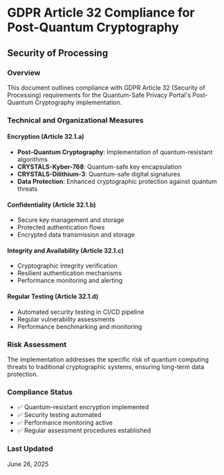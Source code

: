 # GDPR Article 32 Compliance for Post-Quantum Cryptography

## Security of Processing

### Overview
This document outlines compliance with GDPR Article 32 (Security of Processing) requirements for the Quantum-Safe Privacy Portal's Post-Quantum Cryptography implementation.

### Technical and Organizational Measures

#### Encryption (Article 32.1.a)
- **Post-Quantum Cryptography**: Implementation of quantum-resistant algorithms
- **CRYSTALS-Kyber-768**: Quantum-safe key encapsulation
- **CRYSTALS-Dilithium-3**: Quantum-safe digital signatures
- **Data Protection**: Enhanced cryptographic protection against quantum threats

#### Confidentiality (Article 32.1.b)
- Secure key management and storage
- Protected authentication flows
- Encrypted data transmission and storage

#### Integrity and Availability (Article 32.1.c)
- Cryptographic integrity verification
- Resilient authentication mechanisms
- Performance monitoring and alerting

#### Regular Testing (Article 32.1.d)
- Automated security testing in CI/CD pipeline
- Regular vulnerability assessments
- Performance benchmarking and monitoring

### Risk Assessment
The implementation addresses the specific risk of quantum computing threats to traditional cryptographic systems, ensuring long-term data protection.

### Compliance Status
- ✅ Quantum-resistant encryption implemented
- ✅ Security testing automated
- ✅ Performance monitoring active
- ✅ Regular assessment procedures established

### Last Updated
June 26, 2025
